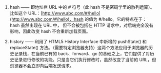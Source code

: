 1. hash —— 即地址栏 URL 中的 # 符号（此 hash 不是密码学里的散列运算）。
比如这个 URL：[http://www.abc.com/#/hello](http://www.abc.com/#/hello)，hash 的值为 #/hello。它的特点在于：hash 虽然出现在 URL 中，
但不会被包括在 HTTP 请求中，对后端完全没有影响，因此改变 hash 不会重新加载页面。

2. history —— 利用了 HTML5 History Interface 中新增的 pushState() 和 replaceState() 方法。（需要特定浏览器支持）这两个方法应用于浏览器的历史记录栈，在当前已有的 back、forward、go 的基础之上，它们提供了对历史记录进行修改的功能。只是当它们执行修改时，虽然改变了当前的 URL，但浏览器不会立即向后端发送请求。


